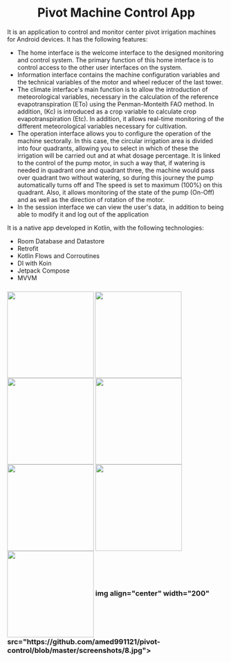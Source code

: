 <h1 align="center">Pivot Machine Control App </h1>

It is an application to control and monitor center pivot irrigation machines for Android devices. It has the following features:
- The home interface is the welcome interface to the designed monitoring and control system. The primary function of this home interface is to control access to the other user interfaces on the system.
- Information interface contains the machine configuration variables and the technical variables of the motor and wheel reducer of the last tower.
- The climate interface's main function is to allow the introduction of meteorological variables, necessary in the calculation of the reference evapotranspiration (ETo) using the Penman-Monteith FAO method. In addition, (Kc) is introduced as a crop variable to calculate crop evapotranspiration (Etc). In addition, it allows real-time monitoring of the different meteorological variables necessary for cultivation.
- The operation interface allows you to configure the operation of the machine sectorally. In this case, the circular irrigation area is divided into four quadrants, allowing you to select in which of these the irrigation will be carried out and at what dosage percentage. It is linked to the control of the pump motor, in such a way that, if watering is needed in quadrant one and quadrant three, the machine would pass over quadrant two without watering, so during this journey the pump automatically turns off and The speed is set to maximum (100%) on this quadrant. Also, it allows monitoring of the state
of the pump (On-Off) and as well as the direction of rotation of the motor.
- In the session interface we can view the user's data, in addition to being able to modify it and log out of the application

It is a native app developed in Kotlin, with the following technologies:
- Room Database and Datastore
- Retrofit
- Kotlin Flows and Corroutines
- DI with Koin
- Jetpack Compose
- MVVM

<h3 align="left">
  <img align="left" width="200" src="https://github.com/amed991121/pivot-control/blob/master/screenshots/1.jpg">
  <img align="center" width="200" src="https://github.com/amed991121/pivot-control/blob/master/screenshots/2.jpg">
  <img align="center" width="200" src="https://github.com/amed991121/pivot-control/blob/master/screenshots/3.jpg">
  <img align="center" width="200" src="https://github.com/amed991121/pivot-control/blob/master/screenshots/4.jpg">
  <img align="center" width="200" src="https://github.com/amed991121/pivot-control/blob/master/screenshots/5.jpg">
  <img align="center" width="200" src="https://github.com/amed991121/pivot-control/blob/master/screenshots/6.jpg">
  <img align="center" width="200" src="https://github.com/amed991121/pivot-control/blob/master/screenshots/7.jpg">
  img align="center" width="200" src="https://github.com/amed991121/pivot-control/blob/master/screenshots/8.jpg">
</h3>

